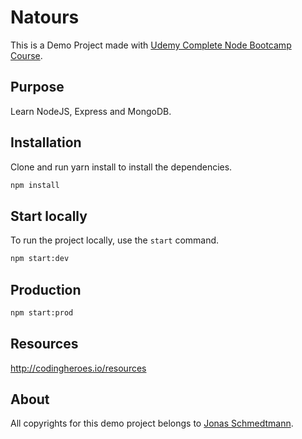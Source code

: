 # Natours

This is a Demo Project made with [Udemy Complete Node Bootcamp Course](https://github.com/jonasschmedtmann/complete-node-bootcamp).

## Purpose

Learn NodeJS, Express and MongoDB.

## Installation

Clone and run yarn install to install the dependencies.

```bash
npm install
```

## Start locally

To run the project locally, use the `start` command.

```bash
npm start:dev
```

## Production

```bash
npm start:prod
```

## Resources

http://codingheroes.io/resources

## About

All copyrights for this demo project belongs to [Jonas Schmedtmann](https://github.com/jonasschmedtmann).
